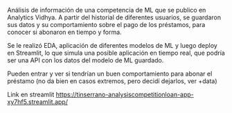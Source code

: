 

Análisis de información de una competencia de ML que se publico en Analytics Vidhya. A partir del historial de diferentes usuarios, se guardaron sus datos y su comportamiento sobre el pago de los préstamos, para conocer si abonaron en tiempo y forma. 

Se le realizó EDA, aplicación de diferentes modelos de ML y luego deploy en Streamlit, lo que simula una posible aplicación en tiempo real, que podría ser una API con los datos del modelo de ML guardado. 

Pueden entrar y ver si tendrían un buen comportamiento para abonar el préstamo (no da bien en casos extremos, pero decidí dejarlos, ver +data)


Link en streamlit https://tinserrano-analysiscompetitionloan-app-xy7hf5.streamlit.app/
